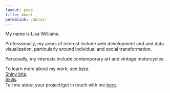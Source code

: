 ```yaml
---
layout: page
title: About
permalink: /about/
---
```


My name is Lisa Williams.

Professionally, my areas of interest include web development and and data visualization, particularly around individual and social transformation.

Personally, my interests include contemporary art and vintage motorcycles.

To learn more about my work, see [here](http://tomlinson.org).<br> [Shiny bits](http://tomlinson.org/resume).<br> [Skills](http://tomlinson.org/2017/07/skills/). <br>
Tell me about your project/get in touch with me [here](http://tomlinson.org/contact).
